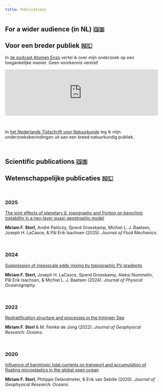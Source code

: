 ```yaml
---
title: Publications
---
```


## For a wider audience (in NL) 🇬🇧

## Voor een breder publiek 🇳🇱

In [de podcast Atomen Enzo](https://open.spotify.com/episode/5YXl87AcZRDeP7izwNGpjT?si=aa84291faa184f2a) vertel ik over mijn onderzoek op een toegankelijke manier. Geen voorkennis vereist!

<iframe 
    style={{borderRadius: "12px"}} 
    src="https://open.spotify.com/embed/episode/5YXl87AcZRDeP7izwNGpjT?utm_source=generator&theme=0" 
    width="100%" 
    height="152" 
    frameBorder="0" 
    allowFullScreen="" 
    allow="autoplay; clipboard-write; encrypted-media; fullscreen; picture-in-picture" 
    loading="lazy"
></iframe>

&nbsp;
&nbsp;

In [het Nederlands Tijdschrift voor Natuurkunde](https://www.ntvn.nl/media/files/Eerste_prijs_2024_def.pdf) leg ik mijn onderzoeksbevindingen uit aan een breed natuurkundig publiek.

&nbsp;
&nbsp;

## Scientific publications 🇬🇧

## Wetenschappelijke publicaties 🇳🇱

&nbsp;
&nbsp;

### 2025

[The joint effects of planetary $\beta$, topography and friction on baroclinic instability in a two-layer quasi-geostrophic model](https://www.cambridge.org/core/journals/journal-of-fluid-mechanics/article/joint-effects-of-planetary-boldsymbolbeta-topography-and-friction-on-baroclinic-instability-in-a-twolayer-quasigeostrophic-model/C9152401E7FD3736FBA923C0360C88C0)

**Miriam F. Sterl,** André Palóczy, Sjoerd Groeskamp, Michiel L. J. Baatsen, Joseph H. LaCasce, \& Pål Erik Isachsen (2025). _Journal of Fluid Mechanics._

&nbsp;
&nbsp;

### 2024

[Suppression of mesoscale eddy mixing by topographic PV gradients](https://journals.ametsoc.org/view/journals/phoc/54/5/JPO-D-23-0142.1.xml)

**Miriam F. Sterl,** Joseph H. LaCasce, Sjoerd Groeskamp, Aleksi Nummelin, Pål Erik Isachsen, \& Michiel L. J. Baatsen (2024). _Journal of Physical Oceanography._

&nbsp;
&nbsp;

### 2022

[Restratification structure and processes in the Irminger Sea](https://agupubs.onlinelibrary.wiley.com/doi/10.1029/2022JC019126)

**Miriam F. Sterl** \& M. Femke de Jong (2022). _Journal of Geophysical Research: Oceans._

&nbsp;
&nbsp;

### 2020

[Influence of barotropic tidal currents on transport and accumulation of floating microplastics in the global open ocean](https://agupubs.onlinelibrary.wiley.com/doi/10.1029/2019JC015583)

**Miriam F. Sterl,** Philippe Delandmeter, \& Erik van Sebille (2020). _Journal of Geophysical Research: Oceans._

